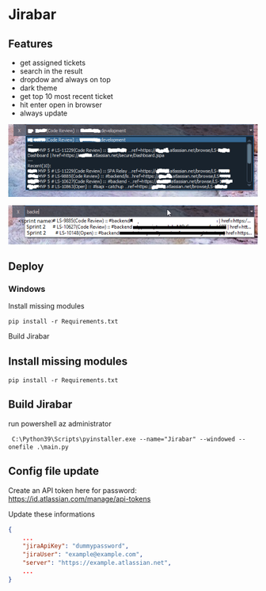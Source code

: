 # Jirabar

## Features

* get assigned tickets
* search in the result
* dropdow and always on top
* dark theme
* get top 10 most recent ticket
* hit enter open in browser
* always update

![jirabar demo](doc/screenshot2.png?raw=true)

![jirabar search](doc/screenshot1.png?raw=true)


## Deploy

### Windows

Install missing modules
```
pip install -r Requirements.txt
```

Build Jirabar

## Install missing modules
```
pip install -r Requirements.txt
```

## Build Jirabar

run powershell az administrator
```
 C:\Python39\Scripts\pyinstaller.exe --name="Jirabar" --windowed --onefile .\main.py
```

## Config file update

Create an API token here for password: 
https://id.atlassian.com/manage/api-tokens

Update these informations

```json
{
    ...
    "jiraApiKey": "dummypassword",
    "jiraUser": "example@example.com",
    "server": "https://example.atlassian.net",
    ...
}
```